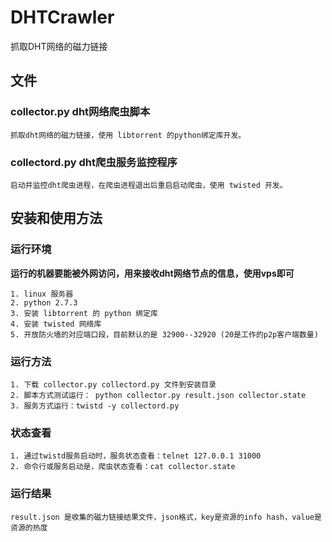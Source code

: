 DHTCrawler
==========

抓取DHT网络的磁力链接


文件
----

### collector.py dht网络爬虫脚本

    抓取dht网络的磁力链接，使用 libtorrent 的python绑定库开发。

### collectord.py dht爬虫服务监控程序

    启动并监控dht爬虫进程，在爬虫进程退出后重启启动爬虫，使用 twisted 开发。


安装和使用方法
--------------

### 运行环境
**运行的机器要能被外网访问，用来接收dht网络节点的信息，使用vps即可**

    1. linux 服务器
    2. python 2.7.3
    3. 安装 libtorrent 的 python 绑定库
    4. 安装 twisted 网络库
    5. 开放防火墙的对应端口段，目前默认的是 32900--32920 (20是工作的p2p客户端数量)

### 运行方法

    1. 下载 collector.py collectord.py 文件到安装目录
    2. 脚本方式测试运行： python collector.py result.json collector.state
    3. 服务方式运行：twistd -y collectord.py

### 状态查看

    1. 通过twistd服务启动时，服务状态查看：telnet 127.0.0.1 31000
    2. 命令行或服务启动是，爬虫状态查看：cat collector.state
  
### 运行结果

    result.json 是收集的磁力链接结果文件，json格式，key是资源的info hash，value是资源的热度
